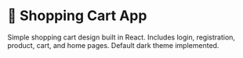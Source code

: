 # 🛒 Shopping Cart App

Simple shopping cart design built in React. Includes login, registration, product, cart, and home pages. Default dark theme implemented.
